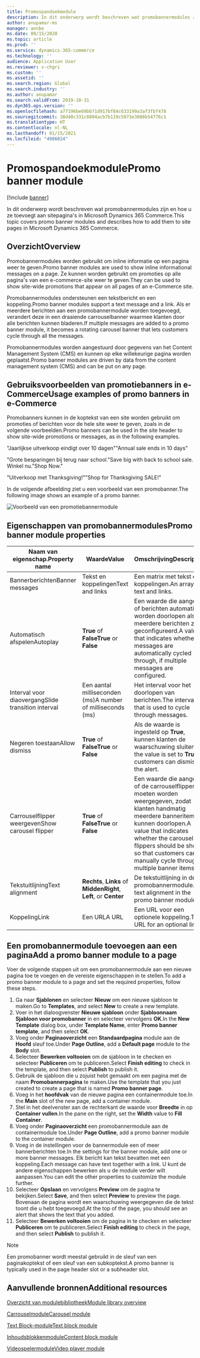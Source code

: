 ```yaml
---
title: Promospandoekmodule
description: In dit onderwerp wordt beschreven wat promobannermodules zijn en hoe u ze toevoegt aan sitepagina's in Microsoft Dynamics 365 Commerce.
author: anupamar-ms
manager: annbe
ms.date: 09/15/2020
ms.topic: article
ms.prod: ''
ms.service: dynamics-365-commerce
ms.technology: ''
audience: Application User
ms.reviewer: v-chgri
ms.custom: ''
ms.assetid: ''
ms.search.region: Global
ms.search.industry: ''
ms.author: anupamar
ms.search.validFrom: 2019-10-31
ms.dyn365.ops.version: ''
ms.openlocfilehash: a77196be69bb71d917bf84c633199a3af3fbf478
ms.sourcegitcommit: 38d40c331c8894acb7b119c5073e3088b54776c1
ms.translationtype: HT
ms.contentlocale: nl-NL
ms.lasthandoff: 01/15/2021
ms.locfileid: "4986024"
---
```

# <a name="promo-banner-module"></a><span data-ttu-id="a5736-103">Promospandoekmodule</span><span class="sxs-lookup"><span data-stu-id="a5736-103">Promo banner module</span></span>

[!include [banner](includes/banner.md)]

<span data-ttu-id="a5736-104">In dit onderwerp wordt beschreven wat promobannermodules zijn en hoe u ze toevoegt aan sitepagina's in Microsoft Dynamics 365 Commerce.</span><span class="sxs-lookup"><span data-stu-id="a5736-104">This topic covers promo banner modules and describes how to add them to site pages in Microsoft Dynamics 365 Commerce.</span></span>

## <a name="overview"></a><span data-ttu-id="a5736-105">Overzicht</span><span class="sxs-lookup"><span data-stu-id="a5736-105">Overview</span></span>

<span data-ttu-id="a5736-106">Promobannermodules worden gebruikt om inline informatie op een pagina weer te geven.</span><span class="sxs-lookup"><span data-stu-id="a5736-106">Promo banner modules are used to show inline informational messages on a page.</span></span> <span data-ttu-id="a5736-107">Ze kunnen worden gebruikt om promoties op alle pagina's van een e-commerce-site weer te geven.</span><span class="sxs-lookup"><span data-stu-id="a5736-107">They can be used to show site-wide promotions that appear on all pages of an e-Commerce site.</span></span> 

<span data-ttu-id="a5736-108">Promobannermodules ondersteunen een tekstbericht en een koppeling.</span><span class="sxs-lookup"><span data-stu-id="a5736-108">Promo banner modules support a text message and a link.</span></span> <span data-ttu-id="a5736-109">Als er meerdere berichten aan een promobannermodule worden toegevoegd, verandert deze in een draaiende carrouselbanner waarmee klanten door alle berichten kunnen bladeren.</span><span class="sxs-lookup"><span data-stu-id="a5736-109">If multiple messages are added to a promo banner module, it becomes a rotating carousel banner that lets customers cycle through all the messages.</span></span> 

<span data-ttu-id="a5736-110">Promobannermodules worden aangestuurd door gegevens van het Content Management System (CMS) en kunnen op elke willekeurige pagina worden geplaatst.</span><span class="sxs-lookup"><span data-stu-id="a5736-110">Promo banner modules are driven by data from the content management system (CMS) and can be put on any page.</span></span>

## <a name="usage-examples-of-promo-banners-in-e-commerce"></a><span data-ttu-id="a5736-111">Gebruiksvoorbeelden van promotiebanners in e-Commerce</span><span class="sxs-lookup"><span data-stu-id="a5736-111">Usage examples of promo banners in e-Commerce</span></span>

<span data-ttu-id="a5736-112">Promobanners kunnen in de koptekst van een site worden gebruikt om promoties of berichten voor de hele site weer te geven, zoals in de volgende voorbeelden.</span><span class="sxs-lookup"><span data-stu-id="a5736-112">Promo banners can be used in the site header to show site-wide promotions or messages, as in the following examples.</span></span>

<span data-ttu-id="a5736-113">"Jaarlijkse uitverkoop eindigt over 10 dagen"</span><span class="sxs-lookup"><span data-stu-id="a5736-113">"Annual sale ends in 10 days"</span></span>

<span data-ttu-id="a5736-114">"Grote besparingen bij terug naar school.</span><span class="sxs-lookup"><span data-stu-id="a5736-114">"Save big with back to school sale.</span></span> <span data-ttu-id="a5736-115">Winkel nu."</span><span class="sxs-lookup"><span data-stu-id="a5736-115">Shop Now."</span></span>

<span data-ttu-id="a5736-116">"Uitverkoop met Thanksgiving!"</span><span class="sxs-lookup"><span data-stu-id="a5736-116">"Shop for Thanksgiving SALE!"</span></span> 

<span data-ttu-id="a5736-117">In de volgende afbeelding ziet u een voorbeeld van een promobanner.</span><span class="sxs-lookup"><span data-stu-id="a5736-117">The following image shows an example of a promo banner.</span></span>

![Voorbeeld van een promotiebannermodule](./media/ecommerce-Promobanner.PNG)

## <a name="promo-banner-module-properties"></a><span data-ttu-id="a5736-119">Eigenschappen van promobannermodules</span><span class="sxs-lookup"><span data-stu-id="a5736-119">Promo banner module properties</span></span>

| <span data-ttu-id="a5736-120">Naam van eigenschap.</span><span class="sxs-lookup"><span data-stu-id="a5736-120">Property name</span></span>             | <span data-ttu-id="a5736-121">Waarde</span><span class="sxs-lookup"><span data-stu-id="a5736-121">Value</span></span>                              | <span data-ttu-id="a5736-122">Omschrijving</span><span class="sxs-lookup"><span data-stu-id="a5736-122">Description</span></span> |
|---------------------------|------------------------------------|-------------|
| <span data-ttu-id="a5736-123">Bannerberichten</span><span class="sxs-lookup"><span data-stu-id="a5736-123">Banner messages</span></span>           | <span data-ttu-id="a5736-124">Tekst en koppelingen</span><span class="sxs-lookup"><span data-stu-id="a5736-124">Text and links</span></span>                     | <span data-ttu-id="a5736-125">Een matrix met tekst en koppelingen.</span><span class="sxs-lookup"><span data-stu-id="a5736-125">An array of text and links.</span></span> |
| <span data-ttu-id="a5736-126">Automatisch afspelen</span><span class="sxs-lookup"><span data-stu-id="a5736-126">Autoplay</span></span>                  | <span data-ttu-id="a5736-127">**True** of **False**</span><span class="sxs-lookup"><span data-stu-id="a5736-127">**True** or **False**</span></span>              | <span data-ttu-id="a5736-128">Een waarde die aangeeft of berichten automatisch worden doorlopen als er meerdere berichten zijn geconfigureerd.</span><span class="sxs-lookup"><span data-stu-id="a5736-128">A value that indicates whether messages are automatically cycled through, if multiple messages are configured.</span></span> |
| <span data-ttu-id="a5736-129">Interval voor diaovergang</span><span class="sxs-lookup"><span data-stu-id="a5736-129">Slide transition interval</span></span> | <span data-ttu-id="a5736-130">Een aantal milliseconden (ms)</span><span class="sxs-lookup"><span data-stu-id="a5736-130">A number of milliseconds (ms)</span></span>      | <span data-ttu-id="a5736-131">Het interval voor het doorlopen van berichten.</span><span class="sxs-lookup"><span data-stu-id="a5736-131">The interval that is used to cycle through messages.</span></span> |
| <span data-ttu-id="a5736-132">Negeren toestaan</span><span class="sxs-lookup"><span data-stu-id="a5736-132">Allow dismiss</span></span>             | <span data-ttu-id="a5736-133">**True** of **False**</span><span class="sxs-lookup"><span data-stu-id="a5736-133">**True** or **False**</span></span>              | <span data-ttu-id="a5736-134">Als de waarde is ingesteld op **True**, kunnen klanten de waarschuwing sluiten.</span><span class="sxs-lookup"><span data-stu-id="a5736-134">If the value is set to **True**, customers can dismiss the alert.</span></span> |
| <span data-ttu-id="a5736-135">Carrouselflipper weergeven</span><span class="sxs-lookup"><span data-stu-id="a5736-135">Show carousel flipper</span></span>     | <span data-ttu-id="a5736-136">**True** of **False**</span><span class="sxs-lookup"><span data-stu-id="a5736-136">**True** or **False**</span></span>              | <span data-ttu-id="a5736-137">Een waarde die aangeeft of de carrouselflippers moeten worden weergegeven, zodat klanten handmatig meerdere banneritems kunnen doorlopen.</span><span class="sxs-lookup"><span data-stu-id="a5736-137">A value that indicates whether the carousel flippers should be shown, so that customers can manually cycle through multiple banner items.</span></span> |
| <span data-ttu-id="a5736-138">Tekstuitlijning</span><span class="sxs-lookup"><span data-stu-id="a5736-138">Text alignment</span></span>            | <span data-ttu-id="a5736-139">**Rechts**, **Links** of **Midden**</span><span class="sxs-lookup"><span data-stu-id="a5736-139">**Right**, **Left**, or **Center**</span></span> | <span data-ttu-id="a5736-140">De tekstuitlijning in de promobannermodule.</span><span class="sxs-lookup"><span data-stu-id="a5736-140">The text alignment in the promo banner module.</span></span> |
| <span data-ttu-id="a5736-141">Koppeling</span><span class="sxs-lookup"><span data-stu-id="a5736-141">Link</span></span>                      | <span data-ttu-id="a5736-142">Een URL</span><span class="sxs-lookup"><span data-stu-id="a5736-142">A URL</span></span>                              | <span data-ttu-id="a5736-143">Een URL voor een optionele koppeling.</span><span class="sxs-lookup"><span data-stu-id="a5736-143">The URL for an optional link.</span></span> |

## <a name="add-a-promo-banner-module-to-a-page"></a><span data-ttu-id="a5736-144">Een promobannermodule toevoegen aan een pagina</span><span class="sxs-lookup"><span data-stu-id="a5736-144">Add a promo banner module to a page</span></span> 

<span data-ttu-id="a5736-145">Voer de volgende stappen uit om een promobannermodule aan een nieuwe pagina toe te voegen en de vereiste eigenschappen in te stellen.</span><span class="sxs-lookup"><span data-stu-id="a5736-145">To add a promo banner module to a page and set the required properties, follow these steps.</span></span>

1. <span data-ttu-id="a5736-146">Ga naar **Sjablonen** en selecteer **Nieuw** om een nieuwe sjabloon te maken.</span><span class="sxs-lookup"><span data-stu-id="a5736-146">Go to **Templates**, and select **New** to create a new template.</span></span>
1. <span data-ttu-id="a5736-147">Voer in het dialoogvenster **Nieuwe sjabloon** onder **Sjabloonnaam** **Sjabloon voor promobanner** in en selecteer vervolgens **OK**.</span><span class="sxs-lookup"><span data-stu-id="a5736-147">In the **New Template** dialog box, under **Template Name**, enter **Promo banner template**, and then select **OK**.</span></span>
1. <span data-ttu-id="a5736-148">Voeg onder **Paginaoverzicht** een **Standaardpagina** module aan de **Hoofd** sleuf toe.</span><span class="sxs-lookup"><span data-stu-id="a5736-148">Under **Page Outline**, add a **Default page** module to the **Body** slot.</span></span> 
1. <span data-ttu-id="a5736-149">Selecteer **Bewerken voltooien** om de sjabloon in te checken en selecteer **Publiceren** om te publiceren.</span><span class="sxs-lookup"><span data-stu-id="a5736-149">Select **Finish editing** to check in the template, and then select **Publish** to publish it.</span></span> 
1. <span data-ttu-id="a5736-150">Gebruik de sjabloon die u zojuist hebt gemaakt om een pagina met de naam **Promobannerpagina** te maken.</span><span class="sxs-lookup"><span data-stu-id="a5736-150">Use the template that you just created to create a page that is named **Promo banner page**.</span></span> 
1. <span data-ttu-id="a5736-151">Voeg in het **hoofdvak** van de nieuwe pagina een containermodule toe.</span><span class="sxs-lookup"><span data-stu-id="a5736-151">In the **Main** slot of the new page, add a container module.</span></span> 
1. <span data-ttu-id="a5736-152">Stel in het deelvenster aan de rechterkant de waarde voor **Breedte** in op **Container vullen**.</span><span class="sxs-lookup"><span data-stu-id="a5736-152">In the pane on the right, set the **Width** value to **Fill Container**.</span></span>
1. <span data-ttu-id="a5736-153">Voeg onder **Paginaoverzicht** een promobannermodule aan de containermodule toe.</span><span class="sxs-lookup"><span data-stu-id="a5736-153">Under **Page Outline**, add a promo banner module to the container module.</span></span>
1. <span data-ttu-id="a5736-154">Voeg in de instellingen voor de bannermodule een of meer bannerberichten toe.</span><span class="sxs-lookup"><span data-stu-id="a5736-154">In the settings for the banner module, add one or more banner messages.</span></span> <span data-ttu-id="a5736-155">Elk bericht kan tekst bevatten met een koppeling.</span><span class="sxs-lookup"><span data-stu-id="a5736-155">Each message can have text together with a link.</span></span> <span data-ttu-id="a5736-156">U kunt de andere eigenschappen bewerken als u de module verder wilt aanpassen.</span><span class="sxs-lookup"><span data-stu-id="a5736-156">You can edit the other properties to customize the module further.</span></span>
1. <span data-ttu-id="a5736-157">Selecteer **Opslaan** en vervolgens **Preview** om de pagina te bekijken.</span><span class="sxs-lookup"><span data-stu-id="a5736-157">Select **Save**, and then select **Preview** to preview the page.</span></span> <span data-ttu-id="a5736-158">Bovenaan de pagina wordt een waarschuwing weergegeven die de tekst toont die u hebt toegevoegd.</span><span class="sxs-lookup"><span data-stu-id="a5736-158">At the top of the page, you should see an alert that shows the text that you added.</span></span>
1. <span data-ttu-id="a5736-159">Selecteer **Bewerken voltooien** om de pagina in te checken en selecteer **Publiceren** om te publiceren.</span><span class="sxs-lookup"><span data-stu-id="a5736-159">Select **Finish editing** to check in the page, and then select **Publish** to publish it.</span></span>

> [!NOTE]
> <span data-ttu-id="a5736-160">Een promobanner wordt meestal gebruikt in de sleuf van een paginakoptekst of een sleuf van een subkoptekst.</span><span class="sxs-lookup"><span data-stu-id="a5736-160">A promo banner is typically used in the page header slot or a subheader slot.</span></span>


## <a name="additional-resources"></a><span data-ttu-id="a5736-161">Aanvullende bronnen</span><span class="sxs-lookup"><span data-stu-id="a5736-161">Additional resources</span></span>

[<span data-ttu-id="a5736-162">Overzicht van modulebibliotheek</span><span class="sxs-lookup"><span data-stu-id="a5736-162">Module library overview</span></span>](starter-kit-overview.md)

[<span data-ttu-id="a5736-163">Carrouselmodule</span><span class="sxs-lookup"><span data-stu-id="a5736-163">Carousel module</span></span>](add-carousel.md)

[<span data-ttu-id="a5736-164">Text Block-module</span><span class="sxs-lookup"><span data-stu-id="a5736-164">Text block module</span></span>](add-content-rich-block.md)

[<span data-ttu-id="a5736-165">Inhoudsblokkenmodule</span><span class="sxs-lookup"><span data-stu-id="a5736-165">Content block module</span></span>](add-hero-module.md)

[<span data-ttu-id="a5736-166">Videospelermodule</span><span class="sxs-lookup"><span data-stu-id="a5736-166">Video player module</span></span>](add-video-player.md)
